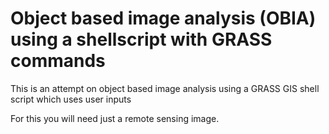 # Object based image analysis (OBIA) using a shellscript with GRASS commands
This is an attempt on object based image analysis using a GRASS GIS shell script which uses user inputs

For this you will need just a remote sensing image.
